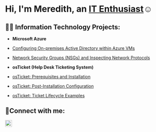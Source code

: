 <h1>Hi, I'm Meredith, an <a href="https://www.linkedin.com/in/meredithnbayliss/">IT Enthusiast</a>☺</h1>

<h2>👨‍💻 Information Technology Projects:</h2>

- <b>Microsoft Azure</b>
 - [Configuring On-premises Active Directory within Azure VMs](https://github.com/Meredithnbayliss/configure-ad)
 - [Network Security Groups (NSGs) and Inspecting Network Protocols](https://github.com/Meredithnbayliss/azure-network-protocols)
 
  - <b>osTicket (Help Desk Ticketing System)</b>
  - [osTicket: Prerequisites and Installation](https://github.com/Meredithnbayliss/osticket-prereqs)
  - [osTicket: Post-Installation Configuration](https://github.com/Meredithnbayliss//post-install-config)
  - [osTicket: Ticket Lifecycle Examples](https://github.com/Meredithnbayliss/ticket-lifecycle)


<h2>🤳Connect with me:</h2>

[<img align="left" alt="Josh | LinkedIn" width="22px" src="https://cdn.jsdelivr.net/npm/simple-icons@v3/icons/linkedin.svg" />][linkedin]


[linkedin]: https://www.linkedin.com/in/meredithnbayliss/
